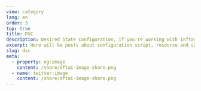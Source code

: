 ```yaml
---
view: category
lang: en
order: 3
top: true
title: DSC
description: Desired State Configuration, if you're working with Infrastructure as Code or are at least heading in that direction, you'll want to be checking out these posts. Here will be posts about configuration script, resource and configuration data development.
excerpt: Here will be posts about configuration script, resource and configuration data development
slug: dsc
meta:
  - property: og:image
    content: /share/dftai-image-share.png
  - name: twitter:image
    content: /share/dftai-image-share.png
---
```

